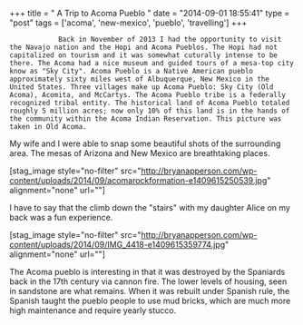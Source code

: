 +++
title = "				A Trip to Acoma Pueblo		"
date = "2014-09-01 18:55:41"
type = "post"
tags = ['acoma', 'new-mexico', 'pueblo', 'travelling']
+++


				Back in November of 2013 I had the opportunity to visit the Navajo nation and the Hopi and Acoma Pueblos. The Hopi had not capitalized on tourism and it was somewhat cuturally intense to be there. The Acoma had a nice museum and guided tours of a mesa-top city know as "Sky City". Acoma Pueblo is a Native American pueblo approximately sixty miles west of Albuquerque, New Mexico in the United States. Three villages make up Acoma Pueblo: Sky City (Old Acoma), Acomita, and McCartys. The Acoma Pueblo tribe is a federally recognized tribal entity. The historical land of Acoma Pueblo totaled roughly 5 million acres; now only 10% of this land is in the hands of the community within the Acoma Indian Reservation. This picture was taken in Old Acoma.

My wife and I were able to snap some beautiful shots of the surrounding area. The mesas of Arizona and New Mexico are breathtaking places.

[stag_image style="no-filter" src="http://bryanapperson.com/wp-content/uploads/2014/09/acomarockformation-e1409615250539.jpg" alignment="none" url=""]

I have to say that the climb down the "stairs" with my daughter Alice on my back was a fun experience.

[stag_image style="no-filter" src="http://bryanapperson.com/wp-content/uploads/2014/09/IMG_4418-e1409615359774.jpg" alignment="none" url=""]

The Acoma pueblo is interesting in that it was destroyed by the Spaniards back in the 17th century via cannon fire. The lower levels of housing, seen in sandstone are what remains. When it was rebuilt under Spanish rule, the Spanish taught the pueblo people to use mud bricks, which are much more high maintenance and require yearly stucco.		